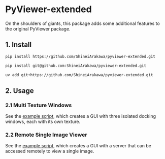 # PyViewer-extended

On the shoulders of giants, this package adds some additional features to the original PyViewer package.

## 1. Install

```bash
pip install https://github.com/ShineiArakawa/pyviewer-extended.git
```

```bash
pip install git@github.com:ShineiArakawa/pyviewer-extended.git
```

```bash
uv add git+https://github.com/ShineiArakawa/pyviewer-extended.git
```

## 2. Usage

### 2.1 Multi Texture Windows

See the [example script](/examples/demo_docking_viewer_3panels.py), which creates a GUI with three isolated docking windows, each with its own texture.

### 2.2 Remote Single Image Viewer

See the [example script](/examples/demo_remote_siv.py), which creates a GUI with a server that can be accessed remotely to view a single image.
